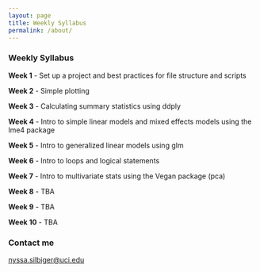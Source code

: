 ```yaml
---
layout: page
title: Weekly Syllabus
permalink: /about/
---
```


### Weekly Syllabus

**Week 1** - Set up a project and best practices for file structure and scripts

**Week 2** - Simple plotting

**Week 3** - Calculating summary statistics using ddply

**Week 4** - Intro to simple linear models and mixed effects models using the lme4 package

**Week 5** - Intro to generalized linear models using glm

**Week 6** - Intro to loops and logical statements 

**Week 7** - Intro to multivariate stats using the Vegan package (pca)

**Week 8** - TBA

**Week 9** - TBA

**Week 10** - TBA


### Contact me

[nyssa.silbiger@uci.edu](mailto:nyssa.silbiger@uci.edu)
